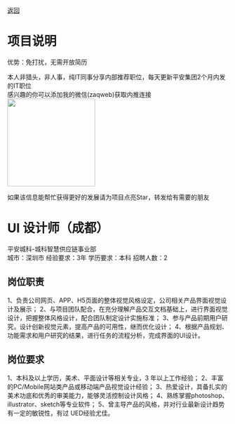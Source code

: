 [返回](../../)

# 项目说明

优势：免打扰，无需开放简历

本人非猎头，非人事，纯IT同事分享内部推荐职位，每天更新平安集团2个月内发的IT职位  
感兴趣的你可以添加我的微信(zaqweb)获取内推连接  
<img src="https://github.com/zaqweb/PA-IT-JOBS/blob/master/WechatICode.jpeg"  height="200" width="200">

如果该信息能帮忙获得更好的发展请为项目点亮Star，转发给有需要的朋友

# UI 设计师（成都）
平安城科-城科智慧供应链事业部  
城市：深圳市 经验要求：3年 学历要求：本科  招聘人数：2

## 岗位职责
1、负责公司网页、APP、H5页面的整体视觉风格设定，公司相关产品界面视觉设计及展示；
2、与项目团队配合，在充分理解产品交互文档基础上，进行界面视觉设计，把握整体风格设计，配合团队制定设计实施标准；
3、参与产品前期用户研究，设计创新视觉元素，提高产品的可用性，继而优化设计；
4、根据产品规划、功能需求和用户研究的结果，进行任务的流程分析，完成界面的UI设计。

## 岗位要求
1、本科及以上学历，美术、平面设计等相关专业，3 年以上工作经验；
2、丰富的PC/Mobile网站类产品或移动端产品视觉设计经验；
3、热爱设计，具备扎实的美术功底和优秀的审美能力，能够灵活控制设计风格；
4、熟练掌握photoshop、illustrator、sketch等专业软件；
5、曾主导产品的风格，并对行业最新设计趋势有一定的敏锐性，有过 UED经验尤佳。




